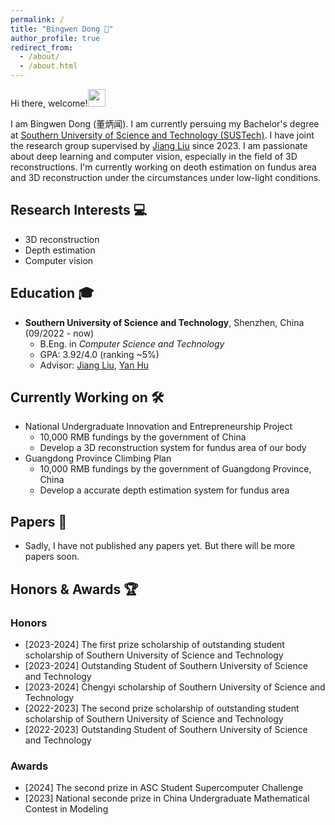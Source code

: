 ```yaml
---
permalink: /
title: "Bingwen Dong 🤗"
author_profile: true
redirect_from: 
  - /about/
  - /about.html
---
```


Hi there, welcome!<img src="https://media.giphy.com/media/hvRJCLFzcasrR4ia7z/giphy.gif" width="28">

I am Bingwen Dong (董炳闻). I am currently persuing my Bachelor's degree at [Southern University of Science and Technology (SUSTech)](www.sustech.edu.cn). I have joint the research group supervised by [Jiang Liu](https://scholar.google.com.hk/citations?user=NHt3fUcAAAAJ) since 2023. I am passionate about deep learning and computer vision, especially in the field of 3D reconstructions. I'm currently working on deoth estimation on fundus area and 3D reconstruction under the circumstances under low-light conditions.

## Research Interests 💻
- 3D reconstruction
- Depth estimation
- Computer vision

## Education 🎓
- **Southern University of Science and Technology**, Shenzhen, China (09/2022 - now)
  - B.Eng. in *Computer Science and Technology*
  - GPA: 3.92/4.0 (ranking ~5%)
  - Advisor: [Jiang Liu](https://scholar.google.com.hk/citations?user=NHt3fUcAAAAJ), [Yan Hu](https://scholar.google.com/citations?user=rYLooucAAAAJ&hl=ja)

## Currently Working on 🛠
- National Undergraduate Innovation and Entrepreneurship Project
  - 10,000 RMB fundings by the government of China
  - Develop a 3D reconstruction system for fundus area of our body
- Guangdong Province Climbing Plan
  - 10,000 RMB fundings by the government of Guangdong Province, China
  - Develop a accurate depth estimation system for fundus area

## Papers 📄
- Sadly, I have not published any papers yet. But there will be more papers soon.

## Honors & Awards 🏆
### Honors 
- [2023-2024] The first prize scholarship of outstanding student scholarship of Southern University of Science and Technology
- [2023-2024] Outstanding Student of Southern University of Science and Technology
- [2023-2024] Chengyi scholarship of Southern University of Science and Technology
- [2022-2023] The second prize scholarship of outstanding student scholarship of Southern University of Science and Technology
- [2022-2023] Outstanding Student of Southern University of Science and Technology

### Awards 
- [2024] The second prize in ASC Student Supercomputer Challenge
- [2023] National seconde prize in China Undergraduate Mathematical Contest in Modeling